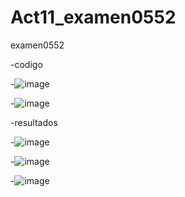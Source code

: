 # Act11_examen0552
examen0552


-codigo

-![image](https://github.com/user-attachments/assets/78f2dcd3-474a-45af-9fe4-f6f687c21950)

-![image](https://github.com/user-attachments/assets/f3adeea4-9b6d-4447-8b62-45cdb10313cb)


-resultados

-![image](https://github.com/user-attachments/assets/9285b188-b8aa-45ac-8dd6-6a67f6445f4a)

-![image](https://github.com/user-attachments/assets/58f56457-a1ad-4543-ba66-33d2c02004f6)

-![image](https://github.com/user-attachments/assets/24341775-c087-4146-9b20-5263e9675335)





